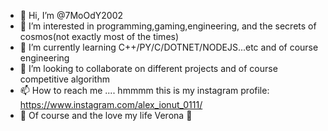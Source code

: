- 👋 Hi, I’m @7MoOdY2002
- 👀 I’m interested in programming,gaming,engineering, and the secrets of cosmos(not exactly most of the times)
- 🌱 I’m currently learning C++/PY/C/DOTNET/NODEJS...etc and of course engineering
- 💞️ I’m looking to collaborate on different projects and of course competitive  algorithm
- 📫 How to reach me .... hmmmm this is my instagram profile: https://www.instagram.com/alex_ionut_0111/
- :smiling_face_with_three_hearts:	Of course and the love my life Verona 	:sparkling_heart:
<!---
7MoOdY2002/7MoOdY2002 is a ✨ special ✨ repository because its `README.md` (this file) appears on your GitHub profile.
You can click the Preview link to take a look at your changes.
--->
